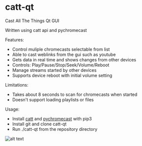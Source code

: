 # catt-qt
Cast All The Things Qt GUI

Written using catt api and pychromecast

Features:
- Control muliple chromecasts selectable from list
- Able to cast weblinks from the gui such as youtube
- Gets data in real time and shows changes from other devices
- Controls: Play/Pause/Stop/Seek/Volume/Reboot
- Manage streams started by other devices
- Supports device reboot with initial volume setting

Limitations:
- Takes about 8 seconds to scan for chromecasts when started
- Doesn't support loading playlists or files

Usage:
- Install [catt](https://github.com/skorokithakis/catt) and [pychromecast](https://github.com/balloob/pychromecast) with pip3
- Install git and clone catt-qt
- Run ./catt-qt from the repository directory

![alt text](https://github.com/soreau/catt-qt/blob/master/screenshot.png "catt-qt")

